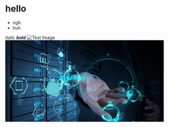 
# hello


- ngh
- huh

_italic_
***bold***
![Test Image](https://sotakan.com/static/test.jpg)
![test](/participants/kent_sato/test.jpg)
